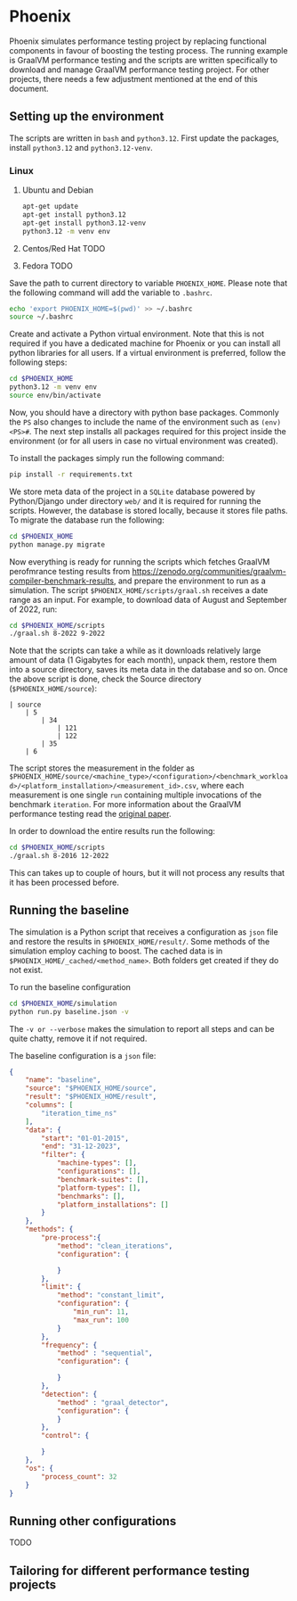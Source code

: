 # Phoenix
Phoenix simulates performance testing project by replacing functional components in favour of boosting the testing process. The running example is GraalVM performance testing and the scripts are written specifically to download and manage GraalVM performance testing project. For other projects, there needs a few adjustment mentioned at the end of this document. 


## Setting up the environment
The scripts are written in `bash` and `python3.12`. First update the packages, install `python3.12` and `python3.12-venv`.
### Linux
1. Ubuntu and Debian
    ```bash
    apt-get update
    apt-get install python3.12
    apt-get install python3.12-venv
    python3.12 -m venv env
    ```

1. Centos/Red Hat
    TODO

1. Fedora
    TODO


Save the path to current directory to variable `PHOENIX_HOME`. Please note that the following command will add the variable to `.bashrc`.

```bash
echo 'export PHOENIX_HOME=$(pwd)' >> ~/.bashrc
source ~/.bashrc
```

Create and activate a Python virtual environment. Note that this is not required if you have a dedicated machine for Phoenix or you can install all python libraries for all users. If a virtual environment is preferred, follow the following steps:

```bash
cd $PHOENIX_HOME
python3.12 -m venv env
source env/bin/activate
```

Now, you should have a directory with python base packages. Commonly the `PS` also changes to include the name of the environment such as `(env) <PS>#`. The next step installs all packages required for this project inside the environment (or for all users in case no virtual environment was created).

To install the packages simply run the following command:

```bash
pip install -r requirements.txt
```

We store meta data of the project in a `SQLite` database powered by Python/Django under directory `web/` and it is required for running the scripts. However, the database is stored locally, because it stores file paths. To migrate the database run the following:

```bash
cd $PHOENIX_HOME
python manage.py migrate
```


Now everything is ready for running the scripts which fetches GraalVM perofmrance testing results from https://zenodo.org/communities/graalvm-compiler-benchmark-results,  and prepare the environment to run as a simulation. The script `$PHOENIX_HOME/scripts/graal.sh` receives a date range as an input. For example, to download data of August and September of 2022, run:

```bash
cd $PHOENIX_HOME/scripts
./graal.sh 8-2022 9-2022
```

Note that the scripts can take a while as it downloads relatively large amount of data (1 Gigabytes for each month), unpack them, restore them into a source directory, saves its meta data in the database and so on. Once the above script is done, check the Source directory (`$PHOENIX_HOME/source`):

```
| source
    | 5 
        | 34
            | 121
            | 122
        | 35
    | 6 
```

The script stores the measurement in the folder as `$PHOENIX_HOME/source/<machine_type>/<configuration>/<benchmark_workload>/<platform_installation>/<measurement_id>.csv`, where each measurement is one single `run` containing multiple invocations of the benchmark `iteration`. For more information about the GraalVM performance testing read the [original paper](https://dl.acm.org/doi/10.1145/3578245.3585025).

In order to download the entire results run the following:

```bash
cd $PHOENIX_HOME/scripts
./graal.sh 8-2016 12-2022
```

This can takes up to couple of hours, but it will not process any results that it has been processed before.

## Running the baseline
The simulation is a Python script that receives a configuration as `json` file and restore the results in `$PHOENIX_HOME/result/`. Some methods of the simulation employ caching to boost. The cached data is in `$PHOENIX_HOME/_cached/<method_name>`. Both folders get created if they do not exist.

To run the baseline configuration
```bash
cd $PHOENIX_HOME/simulation
python run.py baseline.json -v
```

The `-v or --verbose` makes the simulation to report all steps and can be quite chatty, remove it if not required. 

The baseline configuration is a `json` file:
```json
{
    "name": "baseline",
    "source": "$PHOENIX_HOME/source",
    "result": "$PHOENIX_HOME/result",
    "columns": [
        "iteration_time_ns"
    ],
    "data": {
        "start": "01-01-2015",
        "end": "31-12-2023",
        "filter": {
            "machine-types": [],
            "configurations": [],
            "benchmark-suites": [],
            "platform-types": [],
            "benchmarks": [],
            "platform_installations": []
        }
    },
    "methods": {
        "pre-process":{
            "method": "clean_iterations",
            "configuration": {

            }
        },
        "limit": {
            "method": "constant_limit",
            "configuration": {
                "min_run": 11,
                "max_run": 100
            }
        },
        "frequency": {
            "method" : "sequential",
            "configuration": {

            }
        },
        "detection": {
            "method" : "graal_detector",
            "configuration": {
            }
        },
        "control": {

        }
    },
    "os": {
        "process_count": 32
    }
}
```





## Running other configurations
TODO

## Tailoring for different performance testing projects